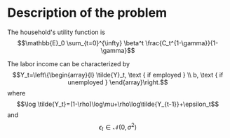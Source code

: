 # Description of the problem

The household's utility function is
$$\mathbb{E}_0 \sum_{t=0}^{\infty} \beta^t \frac{C_t^{1-\gamma}}{1-\gamma}$$

The labor income can be characterized by
$$Y_t=\left\{\begin{array}{l}
\tilde{Y}_t, \text { if employed } \\
b, \text { if unemployed }
\end{array}\right.$$
where
$$\log \tilde{Y_t}=(1-\rho)\log\mu+\rho\log\tilde{Y_{t-1}}+\epsilon_t$$
and
$$\epsilon_t\in \mathcal{N}(0,\sigma^2)$$